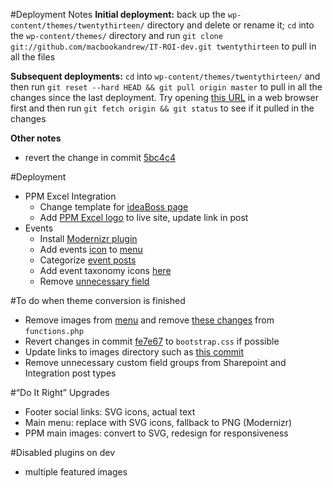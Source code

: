 #Deployment Notes
 **Initial deployment:** back up the `wp-content/themes/twentythirteen/` directory and delete or rename it; `cd` into the `wp-content/themes/` directory and run `git clone git://github.com/macbookandrew/IT-ROI-dev.git twentythirteen` to pull in all the files

**Subsequent deployments:** `cd` into `wp-content/themes/twentythirteen/` and then run `git reset --hard HEAD && git pull origin master` to pull in all the changes since the last deployment. Try opening [this URL](http://itroisolutions.com/git-pull-DTh1frHRSybxQ1blQn5fl.php) in a web browser first and then run `git fetch origin && git status` to see if it pulled in the changes

**Other notes**

 - revert the change in commit [5bc4c4](https://github.com/macbookandrew/IT-ROI-dev/commit/5bc4c4a9f5f642d0c9181fa8c709294f437a6f89)

#Deployment
 - PPM Excel Integration
     - Change template for [ideaBoss page](https://itroisolutions.com/wp-admin/post.php?post=3396&action=edit)
     - Add [PPM Excel logo](http://dev.itroisolutions.com/wp-content/uploads/2014/01/ppm-excel-interface-logo.png) to live site, update link in post
 - Events
     - Install [Modernizr plugin](https://downloads.wordpress.org/plugin/modernizr.2.8.3.zip)
     - Add events [icon](https://github.com/Pressed-Solutions/IT-ROI-dev/blob/8c0228ce55cf3ad290546de78418c503d3645bde/images/menu-icons-embedded/Events.png) to [menu](https://itroisolutions.com/wp-admin/nav-menus.php)
     - Categorize [event posts](https://itroisolutions.com/wp-admin/edit.php?post_type=event)
     - Add event taxonomy icons [here](https://itroisolutions.com/wp-admin/edit-tags.php?taxonomy=event_type&post_type=event)
     - Remove [unnecessary field](https://itroisolutions.com/wp-admin/post.php?post=3230)

#To do when theme conversion is finished
 - Remove images from [menu](https://itroisolutions.com/wp-admin/nav-menus.php) and remove [these changes](https://github.com/macbookandrew/IT-ROI-dev/commit/944cef2) from `functions.php`
 - Revert changes in commit [fe7e67](http://github.com/macbookandrew/IT-ROI-dev/commit/fe7e6787b312038ded629c46b0c8075073c00d4d) to `bootstrap.css` if possible
 - Update links to images directory such as [this commit](https://github.com/Pressed-Solutions/IT-ROI-dev/commit/3bfd09dc040f4f8046081360e2771929ac1c7aaf)
 - Remove unnecessary custom field groups from Sharepoint and Integration post types

#“Do It Right” Upgrades
 - Footer social links: SVG icons, actual text
 - Main menu: replace with SVG icons, fallback to PNG (Modernizr)
 - PPM main images: convert to SVG, redesign for responsiveness

#Disabled plugins on dev
 - multiple featured images
